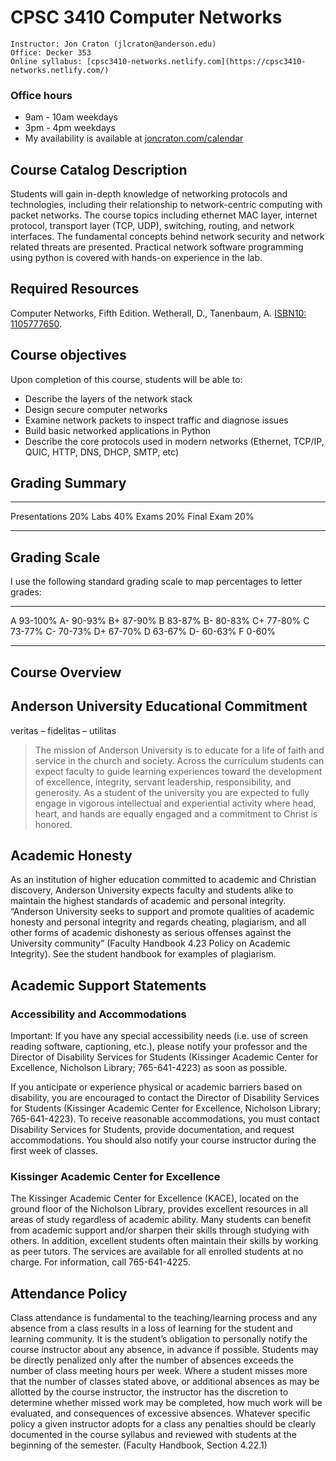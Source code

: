 CPSC 3410 Computer Networks
===========================

    Instructor: Jon Craton (jlcraton@anderson.edu)
    Office: Decker 353
    Online syllabus: [cpsc3410-networks.netlify.com](https://cpsc3410-networks.netlify.com/)

### Office hours

- 9am - 10am weekdays
- 3pm - 4pm weekdays
- My availability is available at [joncraton.com/calendar](https://joncraton.com/calendar)

Course Catalog Description
--------------------------

Students will gain in-depth knowledge of networking protocols and technologies, including their relationship to network-centric computing with packet networks. The course topics including ethernet MAC layer, internet protocol, transport layer (TCP, UDP), switching, routing, and network interfaces. The fundamental concepts behind network security and network related threats are presented. Practical network software programming using python is covered with hands-on experience in the lab.

Required Resources
------------------

Computer Networks, Fifth Edition. Wetherall, D., Tanenbaum, A. [ISBN10: 1105777650](https://www.worldcat.org/title/computer-networks-fifth-edition/oclc/1105777650). 


Course objectives
-----------------

Upon completion of this course, students will be able to:

- Describe the layers of the network stack
- Design secure computer networks
- Examine network packets to inspect traffic and diagnose issues
- Build basic networked applications in Python
- Describe the core protocols used in modern networks (Ethernet, TCP/IP, QUIC, HTTP, DNS, DHCP, SMTP, etc)

Grading Summary
---------------

--------------   ----
Presentations    20%
Labs             40%
Exams            20%
Final Exam       20%
--------------   ----

Grading Scale
-------------

I use the following standard grading scale to map percentages to letter grades:

--- --------
A   93-100%
A-  90-93%
B+  87-90%
B   83-87%
B-  80-83%
C+  77-80%
C   73-77%
C-  70-73%
D+  67-70%
D   63-67%
D-  60-63%
F   0-60%
--- --------

Course Overview
---------------


Anderson University Educational Commitment
------------------------------------------

veritas – fidelitas – utilitas

> The mission of Anderson University is to educate for a life of faith and service in the church and
society. Across the curriculum students can expect faculty to guide learning experiences toward
the development of excellence, integrity, servant leadership, responsibility, and generosity.
As a student of the university you are expected to fully engage in vigorous intellectual and
experiential activity where head, heart, and hands are equally engaged and a commitment to
Christ is honored.

Academic Honesty
----------------

As an institution of higher education committed to academic and Christian discovery, Anderson
University expects faculty and students alike to maintain the highest standards of academic and
personal integrity. “Anderson University seeks to support and promote qualities of academic
honesty and personal integrity and regards cheating, plagiarism, and all other forms of academic
dishonesty as serious offenses against the University community” (Faculty Handbook 4.23
Policy on Academic Integrity). See the student handbook for examples of plagiarism.

Academic Support Statements
---------------------------

### Accessibility and Accommodations

Important: If you have any special accessibility needs (i.e. use of screen reading software,
captioning, etc.), please notify your professor and the Director of Disability Services for Students
(Kissinger Academic Center for Excellence, Nicholson Library; 765-641-4223) as soon as
possible.

If you anticipate or experience physical or academic barriers based on disability, you are
encouraged to contact the Director of Disability Services for Students (Kissinger Academic
Center for Excellence, Nicholson Library; 765-641-4223). To receive reasonable
accommodations, you must contact Disability Services for Students, provide documentation, and
request accommodations. You should also notify your course instructor during the first week of
classes.

### Kissinger Academic Center for Excellence

The Kissinger Academic Center for Excellence (KACE), located on the ground floor of the
Nicholson Library, provides excellent resources in all areas of study regardless of academic
ability. Many students can benefit from academic support and/or sharpen their skills through
studying with others. In addition, excellent students often maintain their skills by working as
peer tutors. The services are available for all enrolled students at no charge. For information, call
765-641-4225.

Attendance Policy
-----------------

Class attendance is fundamental to the teaching/learning process and any absence from a class
results in a loss of learning for the student and learning community. It is the student’s obligation
to personally notify the course instructor about any absence, in advance if possible. Students may
be directly penalized only after the number of absences exceeds the number of class meeting
hours per week. Where a student misses more that the number of classes stated above, or
additional absences as may be allotted by the course instructor, the instructor has the discretion
to determine whether missed work may be completed, how much work will be evaluated, and
consequences of excessive absences. Whatever specific policy a given instructor adopts for a
class any penalties should be clearly documented in the course syllabus and reviewed with
students at the beginning of the semester. (Faculty Handbook, Section 4.22.1)

